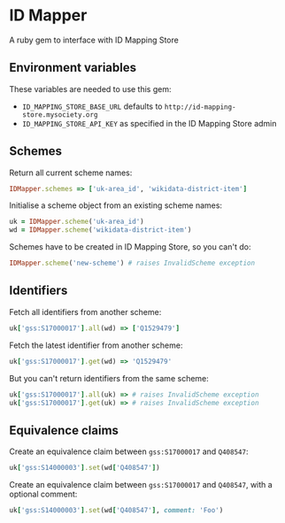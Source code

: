 # ID Mapper

A ruby gem to interface with ID Mapping Store

## Environment variables

These variables are needed to use this gem:

- `ID_MAPPING_STORE_BASE_URL` defaults to `http://id-mapping-store.mysociety.org`
- `ID_MAPPING_STORE_API_KEY` as specified in the ID Mapping Store admin

## Schemes

Return all current scheme names:

```ruby
IDMapper.schemes => ['uk-area_id', 'wikidata-district-item']
```

Initialise a scheme object from an existing scheme names:

```ruby
uk = IDMapper.scheme('uk-area_id')
wd = IDMapper.scheme('wikidata-district-item')
```

Schemes have to be created in ID Mapping Store, so you can't do:

```ruby
IDMapper.scheme('new-scheme') # raises InvalidScheme exception
```

## Identifiers

Fetch all identifiers from another scheme:

```ruby
uk['gss:S17000017'].all(wd) => ['Q1529479']
```
Fetch the latest identifier from another scheme:

```ruby
uk['gss:S17000017'].get(wd) => 'Q1529479'
```

But you can't return identifiers from the same scheme:

```ruby
uk['gss:S17000017'].all(uk) => # raises InvalidScheme exception
uk['gss:S17000017'].get(uk) => # raises InvalidScheme exception
```

## Equivalence claims

Create an equivalence claim between `gss:S17000017` and `Q408547`:

```ruby
uk['gss:S14000003'].set(wd['Q408547'])
```

Create an equivalence claim between `gss:S17000017` and `Q408547`, with a
optional comment:

```ruby
uk['gss:S14000003'].set(wd['Q408547'], comment: 'Foo')
```
